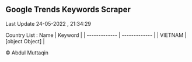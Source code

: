 

## Google Trends Keywords Scraper 
 
Last Update 24-05-2022 , 21:34:29

Country List :
 Name  | Keyword |
| ------------- | ------------- |
| VIETNAM | [object Object] |



© Abdul Muttaqin 
